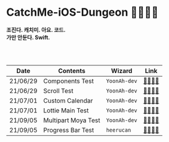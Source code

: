 # CatchMe-iOS-Dungeon 🧙🏻‍♀️🌈

**조진다. 캐치미. 아요. 코드. <br/>
가만 안둔다. Swift.** <br/>

<br/>
<br/>

| Date | Contents | Wizard | Link |
|--|--|--|--|
| 21/06/29 | Components Test | `YoonAh-dev` | [🌈🧚🏻‍♂️](https://github.com/TeamCatchMe/CatchMe-iOS-Dungeon/tree/main/YoonAh-dev/ComponentExample)|
| 21/06/29 | Scroll Test | `YoonAh-dev` | [🌈🧚🏻‍♂️](https://github.com/TeamCatchMe/CatchMe-iOS-Dungeon/tree/main/YoonAh-dev/CircleScrollTest)|
| 21/07/01 | Custom Calendar | `YoonAh-dev` | [🌈🧚🏻‍♂️](https://github.com/TeamCatchMe/CatchMe-iOS-Dungeon/tree/main/YoonAh-dev/CustomCalendar)|
| 21/07/01 | Lottie Main Test | `YoonAh-dev` | [🌈🧚🏻‍♂️](https://github.com/TeamCatchMe/CatchMe-iOS-Dungeon/tree/main/YoonAh-dev/MainLottieSample)|
| 21/09/05 | Multipart Moya Test | `YoonAh-dev` | [🌈🧚🏻‍♂️](https://github.com/TeamCatchMe/CatchMe-iOS-Dungeon/tree/main/YoonAh-dev/Multipart-Moya)|
| 21/09/05 | Progress Bar Test | `heerucan` | [🌈🧚🏻‍♂️](https://github.com/TeamCatchMe/CatchMe-iOS-Dungeon/tree/main/heerucan/ProgressBar%20Practice)|

